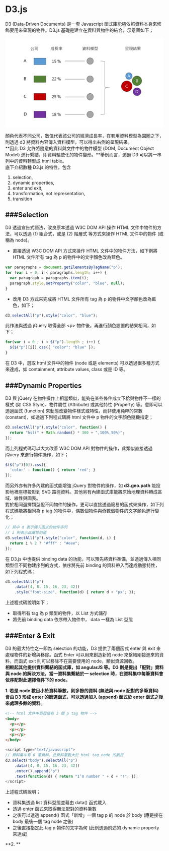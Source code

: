# D3.js

D3 (Data-Driven Documents) 是一套 Javascript 函式庫能夠依照資料本身來修飾要用來呈現的物件。D3.js 基礎是建立在資料與物件的結合，示意圖如下；

![](d3_concept.png)

顏色代表不同公司，數值代表該公司的經濟成長率，在套用資料模型為園圈之下，則透過 d3 將資料內容傳入資料模型，可以得出右側的呈現結果。<br>
**因此 D3 允許將隨意的資料與文件中的物件模型  (DOM, Document Object Model) 進行繫結，即資料驅使化的物件變形。**舉例而言，透過 D3 可以將一串列中的資料轉型成 html table。<br>
底下介紹數種 D3.js 的特性，包含 
1. selection, 
2. dynamic properties, 
3. enter and exit,
4. transformation, not representation,
5. transition

###Selection
---
D3 透過宣告式語法，改良原本透過 W3C DOM API 操作 HTML 文件中物件的方法，可以透過 (1) 組合式，或是 (2) 階層式 等方式來操作 HTML 文件中的物件 (或稱為 node)。

* 直接透過 W3C DOM API 方式來操作 HTML 文件中的物件方法，如下例將 HTML 文件所有 tag 為 p 的物件中的文字顏色改為藍色。

```Javascript
var paragraphs = document.getElementsByTagName("p");
for (var i = 0; i < paragraphs.length; i++) {
  var paragraph = paragraphs.item(i);
  paragraph.style.setProperty("color", "blue", null);
}
```

* 改用 D3 方式來完成將 HTML 文件所有 tag 為 p 的物件中文字顏色改為藍色，如下；

```Javascript
d3.selectAll("p").style("color", "blue");
```

此作法與透過 jQuery 取得全部 &lt;p&gt; 物件後，再進行顏色設置的結果相同，如下；

```Javascript
for(var i = 0 ; i < $("p").length ; i++) { 
  $($("p")[i]).css({ "color": "blue" }); 
}
```

在 D3 中，選取 html 文件中的物件 (node 或是 elements) 可以透過很多種方式來達成，如 containment, attribute values, class 或是 ID 等。

###Dynamic Properties
---
D3 與 jQuery 在物件操作上相當類似，能夠在某些條件成立下給與物件不一樣的樣式 (如 CSS Style)、物件屬性 (Attribute) 或其他特性 (Property) 等。意即可以透過函式 (function) 來動態改變物件樣式或特性，而非使用純粹的常數 (constant)，如透過下列程式碼將 html 文件中 p 物件的文字顏色隨機指定；

```Javascript
d3.selectAll("p").style("color", function() {
  return "hsl(" + Math.random() * 360 + ",100%,50%)";
});
```

而上列程式碼可以大大改善 W3C DOM API 對物件的操作，此類似直接透過 jQuery 來進行物件操作，如下；

```Javascript
$($("p")[0]).css({ 
  'color' : function() { return 'red'; } 
});
```

而另外亦有許多內建的函式能增強 jQuery 對物件的操作，如 **d3.geo.path** 能投影地裡座標投影到 SVG 路徑資料。其他另有內建函式庫能將原始地理資料轉成區域、線性與圖表。<br>
對於相同選擇類型但不同物件的操作，更可以直接透過簡易的函式來操作，如下列程式碼能將相同為 p tag 的物件中，偶數個物件與奇數個物件的文字顏色進行變化；

```Javascript
// 其中 d 表示傳入函式的物件序列
// i 則表示此屬性的值
d3.selectAll("p").style("color", function(d, i) {
  return i % 2 ? "#fff" : "#eee";
});
```

在 D3.js 中也提供 binding data 的功能，可以預先將資料準備，並透過傳入相同類型但不同物建序列的方式，依序將先前 binding 的資料帶入而達成動態特性，如下列程式碼；

```Javascript
d3.selectAll("p")
    .data([4, 8, 15, 16, 23, 42])
    .style("font-size", function(d) { return d + "px"; });
```

上述程式碼說明如下；
* 取得所有 tag 為 p 類型的物件，以 List 方式儲存
* 將先前 binding data 依序帶入物件中， data 一樣為 List 型態

###Enter & Exit
---
D3 的最大特性之一即為 selection 的功能，D3 提供了兩個函式 enter 與 exit 來處理物件的新增與移除。函式 Enter 可以用來創造新的 node 來繫結剛接進來的資料，而函式 exit 則可以移除不在需要使用的 node，類似資源回收。<br>
**相較起其他提供資料繫結的函式庫，如 angularJS 等。D3 則是提出「配對」資料與 node 的解決方法，當一資料集繫結於一 selection 時，在資料集中每筆資料會依序配對此選擇條件下的 node。**<br>

**1. 若是 node 數目小於資料筆數，則多餘的資料 (無法與 node 配對的多筆資料) 會由 D3 形成 enter 的篩選函式，可以透過加入 (append) 函式於 enter 函式之後來處理多餘的資料。**

```Html
<!-- html 文件中假設僅有 3 個 p tag 物件 -->
<body>
  <p></p>
  <p></p>
  <p></p>
</body>
```

```Javascript
<script type="text/javascript">
// 資料集中有 6 筆資料，此資料筆數大於 html tag node 的數目
d3.select("body").selectAll("p")
    .data([4, 8, 15, 16, 23, 42])
    .enter().append("p")
    .text(function(d) { return "I’m number " + d + "!"; });
</script>
```

上述程式碼說明；
* 資料集透過 list 資料型態並藉由 data() 函式載入
* 透過 enter 函式來取得無法配對的資料筆數
* 之後可以透過 append() 函式「新增」一個 tag p 的 node 於 body (應是接在 body 最後一個 tag node 之後)
* 之後直接指定此 tag p 物件的文字為何 (此例透過前述的 dynamic property 來達成)

**2. **












